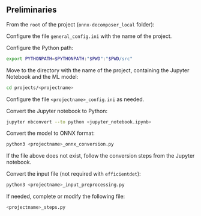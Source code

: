 ## Preliminaries

From the `root` of the project (`onnx-decomposer_local` folder):    

Configure the file `general_config.ini` with the name of the project.

Configure the Python path:
```bash
export PYTHONPATH=$PYTHONPATH:"$PWD":"$PWD/src"
```

Move to the directory with the name of the project, containing the Jupyter Notebook and the ML model:
```bash
cd projects/<projectname>
```

Configure the file `<projectname>_config.ini` as needed.

Convert the Jupyter notebook to Python:
```bash
jupyter nbconvert --to python <jupyter_notebook.ipynb>
```

Convert the model to ONNX format:
```bash
python3 <projectname>_onnx_conversion.py
```
If the file above does not exist, follow the conversion steps from the Jupyter notebook.

Convert the input file (not required with `efficientdet`):
```bash
python3 <projectname>_input_preprocessing.py
```

If needed, complete or modify the following file:
```bash
<projectname>_steps.py
```
